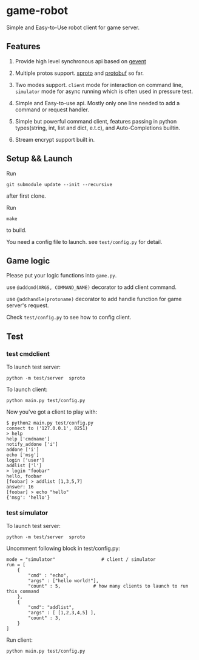 # game-robot

Simple and Easy-to-Use robot client for game server.

## Features

1. Provide high level synchronous api based on [gevent](http://gevent.org/)

2. Multiple protos support. [sproto](https://github.com/cloudwu/sproto) and [protobuf](https://github.com/google/protobuf) so far.

3. Two modes support. `client` mode for interaction on command line, `simulator` mode for async running which is often used in pressure test.

3. Simple and Easy-to-use api.  Mostly only one line needed to add a command or request handler.

4. Simple but powerful command client, features passing in python types(string, int, list and dict, e.t.c), and Auto-Completions builtin.

5. Stream encrypt support built in.

## Setup && Launch

Run

    git submodule update --init --recursive

after first clone.

Run

    make

to build.

You need a config file to launch. see `test/config.py` for detail.

## Game logic
Please put your logic functions into `game.py`.

use `@addcmd(ARGS, COMMAND_NAME)` decorator to add client command.

use `@addhandle(protoname)` decorator to add handle function for game server's request.

Check `test/config.py` to see how to config client.

## Test

### test cmdclient
To launch test server:

    python -m test/server  sproto
    
To launch client:

    python main.py test/config.py

Now you've got a client to play with:

    $ python2 main.py test/config.py
    connect to ('127.0.0.1', 8251)
    > help
    help ['cmdname']
    notify_addone ['i']
    addone ['i']
    echo ['msg']
    login ['user']
    addlist ['l']
    > login "foobar"
    hello, foobar
    [foobar] > addlist [1,3,5,7]
    answer: 16
    [foobar] > echo "hello"
    {'msg': 'hello'}

### test simulator
To launch test server:

    python -m test/server  sproto

Uncomment following block in test/config.py:

    mode = "simulator"                 # client / simulator
    run = [
        {
            "cmd" : "echo",
            "args" : ["hello world!"],
            "count" : 5,            # how many clients to launch to run this command
        },
        {
            "cmd": "addlist",
            "args" : [ [1,2,3,4,5] ],
            "count" : 3,
        }
    ]

Run client:

    python main.py test/config.py
